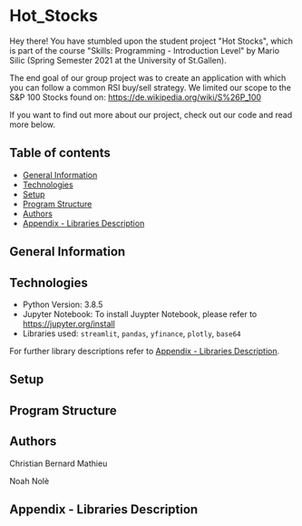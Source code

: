 # Hot_Stocks

Hey there! You have stumbled upon the student project "Hot Stocks", which is part of the course "Skills: Programming - Introduction Level" by Mario Silic (Spring Semester 2021 at the University of St.Gallen).

The end goal of our group project was to create an application with which you can follow a common RSI buy/sell strategy. We limited our scope to the S&P 100 Stocks found on: https://de.wikipedia.org/wiki/S%26P_100

If you want to find out more about our project, check out our code and read more below. 

## Table of contents
- [General Information](#general-information)
- [Technologies](#technologies)
- [Setup](#setup)
- [Program Structure](#program-structure)
- [Authors](#authors)
- [Appendix - Libraries Description](#appendix---libraries-description)


## General Information


## Technologies
- Python Version: 3.8.5
- Jupyter Notebook: To install Juypter Notebook, please refer to https://jupyter.org/install
- Libraries used: `streamlit`, `pandas`, `yfinance`, `plotly`, `base64`

For further library descriptions refer to [Appendix - Libraries Description](#appendix---libraries-description).

## Setup


## Program Structure


## Authors

Christian Bernard Mathieu

Noah Nolè

## Appendix - Libraries Description

